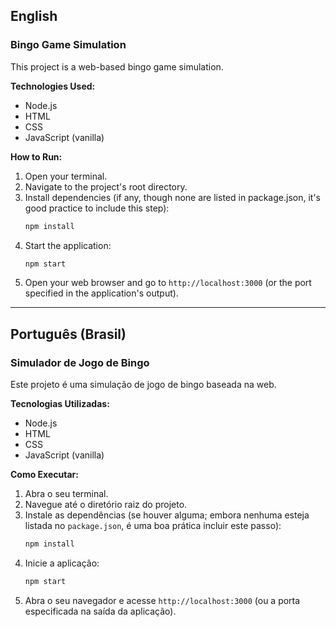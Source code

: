 ## English

### Bingo Game Simulation

This project is a web-based bingo game simulation.

**Technologies Used:**

*   Node.js
*   HTML
*   CSS
*   JavaScript (vanilla)

**How to Run:**

1.  Open your terminal.
2.  Navigate to the project's root directory.
3.  Install dependencies (if any, though none are listed in package.json, it's good practice to include this step):
    ```bash
    npm install
    ```
4.  Start the application:
    ```bash
    npm start
    ```
5.  Open your web browser and go to `http://localhost:3000` (or the port specified in the application's output).

---

## Português (Brasil)

### Simulador de Jogo de Bingo

Este projeto é uma simulação de jogo de bingo baseada na web.

**Tecnologias Utilizadas:**

*   Node.js
*   HTML
*   CSS
*   JavaScript (vanilla)

**Como Executar:**

1.  Abra o seu terminal.
2.  Navegue até o diretório raiz do projeto.
3.  Instale as dependências (se houver alguma; embora nenhuma esteja listada no `package.json`, é uma boa prática incluir este passo):
    ```bash
    npm install
    ```
4.  Inicie a aplicação:
    ```bash
    npm start
    ```
5.  Abra o seu navegador e acesse `http://localhost:3000` (ou a porta especificada na saída da aplicação).
